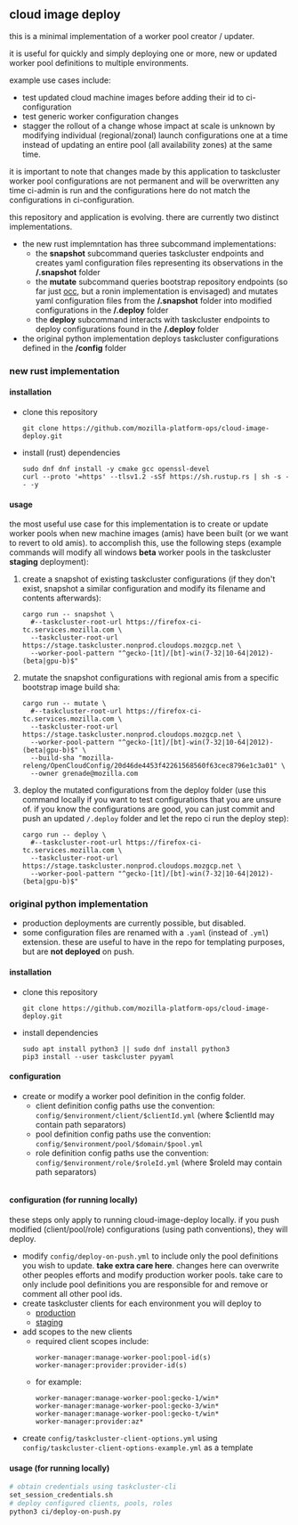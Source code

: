 ## cloud image deploy

this is a minimal implementation of a worker pool creator / updater.

it is useful for quickly and simply deploying one or more, new or updated worker pool definitions to multiple environments.

example use cases include:
* test updated cloud machine images before adding their id to ci-configuration
* test generic worker configuration changes
* stagger the rollout of a change whose impact at scale is unknown by modifying individual (regional/zonal) launch configurations one at a time instead of updating an entire pool (all availability zones) at the same time.

it is important to note that changes made by this application to taskcluster worker pool configurations are not permanent and will be overwritten any time ci-admin is run and the configurations here do not match the configurations in ci-configuration.

this repository and application is evolving. there are currently two distinct implementations.
* the new rust implemntation has three subcommand implementations:
  * the **snapshot** subcommand queries taskcluster endpoints and creates yaml configuration files representing its observations in the **/.snapshot** folder
  * the **mutate** subcommand queries bootstrap repository endpoints (so far just [occ](https://github.com/mozilla-releng/OpenCloudConfig), but a ronin implementation is envisaged) and mutates yaml configuration files from the **/.snapshot** folder into modified configurations in the **/.deploy** folder
  * the **deploy** subcommand interacts with taskcluster endpoints to deploy configurations found in the **/.deploy** folder
* the original python implementation deploys taskcluster configurations defined in the **/config** folder

### new rust implementation

#### installation

* clone this repository
  ```
  git clone https://github.com/mozilla-platform-ops/cloud-image-deploy.git
  ```
* install (rust) dependencies
  ```
  sudo dnf dnf install -y cmake gcc openssl-devel
  curl --proto '=https' --tlsv1.2 -sSf https://sh.rustup.rs | sh -s -- -y
  ```

#### usage

the most useful use case for this implementation is to create or update worker pools when new machine images (amis) have been built (or we want to revert to old amis). to accomplish this, use the following steps (example commands will modify all windows **beta** worker pools in the taskcluster **staging** deployment):
1. create a snapshot of existing taskcluster configurations (if they don't exist, snapshot a similar configuration and modify its filename and contents afterwards):
   ```
   cargo run -- snapshot \
     #--taskcluster-root-url https://firefox-ci-tc.services.mozilla.com \
     --taskcluster-root-url https://stage.taskcluster.nonprod.cloudops.mozgcp.net \
     --worker-pool-pattern "^gecko-[1t]/[bt]-win(7-32|10-64|2012)-(beta|gpu-b)$"
   ```
2. mutate the snapshot configurations with regional amis from a specific bootstrap image build sha:
   ```
   cargo run -- mutate \
     #--taskcluster-root-url https://firefox-ci-tc.services.mozilla.com \
     --taskcluster-root-url https://stage.taskcluster.nonprod.cloudops.mozgcp.net \
     --worker-pool-pattern "^gecko-[1t]/[bt]-win(7-32|10-64|2012)-(beta|gpu-b)$" \
     --build-sha "mozilla-releng/OpenCloudConfig/20d46de4453f42261568560f63cec8796e1c3a01" \
     --owner grenade@mozilla.com
   ```
3. deploy the mutated configurations from the deploy folder (use this command locally if you want to test configurations that you are unsure of. if you know the configurations are good, you can just commit and push an updated `/.deploy` folder and let the repo ci run the deploy step):
   ```
   cargo run -- deploy \
     #--taskcluster-root-url https://firefox-ci-tc.services.mozilla.com \
     --taskcluster-root-url https://stage.taskcluster.nonprod.cloudops.mozgcp.net \
     --worker-pool-pattern "^gecko-[1t]/[bt]-win(7-32|10-64|2012)-(beta|gpu-b)$"
   ```

### original python implementation

* production deployments are currently possible, but disabled.
* some configuration files are renamed with a `.yaml` (instead of `.yml`) extension. these are useful to have in the repo for templating purposes, but are **not deployed** on push.

#### installation

* clone this repository
  ```
  git clone https://github.com/mozilla-platform-ops/cloud-image-deploy.git
  ```
* install dependencies
  ```
  sudo apt install python3 || sudo dnf install python3
  pip3 install --user taskcluster pyyaml
  ```

#### configuration

* create or modify a worker pool definition in the config folder.
  * client definition config paths use the convention: `config/$environment/client/$clientId.yml` (where $clientId may contain path separators)
  * pool definition config paths use the convention: `config/$environment/pool/$domain/$pool.yml`
  * role definition config paths use the convention: `config/$environment/role/$roleId.yml` (where $roleId may contain path separators)
  ```

#### configuration (for running locally)
these steps only apply to running cloud-image-deploy locally. if you push modified (client/pool/role) configurations (using path conventions), they will deploy.

* modify `config/deploy-on-push.yml` to include only the pool definitions you wish to update. **take extra care here**. changes here can overwrite other peoples efforts and modify production worker pools. take care to only include pool definitions you are responsible for and remove or comment all other pool ids.
* create taskcluster clients for each environment you will deploy to
  * [production](https://firefox-ci-tc.services.mozilla.com/auth/clients)
  * [staging](https://stage.taskcluster.nonprod.cloudops.mozgcp.net/auth/clients)
* add scopes to the new clients
  * required client scopes include:
      ```
      worker-manager:manage-worker-pool:pool-id(s)
      worker-manager:provider:provider-id(s)
      ```
  * for example:
      ```
      worker-manager:manage-worker-pool:gecko-1/win*
      worker-manager:manage-worker-pool:gecko-3/win*
      worker-manager:manage-worker-pool:gecko-t/win*
      worker-manager:provider:az*
      ```
* create `config/taskcluster-client-options.yml` using `config/taskcluster-client-options-example.yml` as a template

#### usage (for running locally)
```bash
# obtain credentials using taskcluster-cli
set_session_credentials.sh
# deploy configured clients, pools, roles
python3 ci/deploy-on-push.py
```
